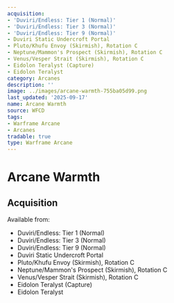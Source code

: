 ```yaml
---
acquisition:
- 'Duviri/Endless: Tier 1 (Normal)'
- 'Duviri/Endless: Tier 3 (Normal)'
- 'Duviri/Endless: Tier 9 (Normal)'
- Duviri Static Undercroft Portal
- Pluto/Khufu Envoy (Skirmish), Rotation C
- Neptune/Mammon's Prospect (Skirmish), Rotation C
- Venus/Vesper Strait (Skirmish), Rotation C
- Eidolon Teralyst (Capture)
- Eidolon Teralyst
category: Arcanes
description: ''
image: ../images/arcane-warmth-755ba05d99.png
last_updated: '2025-09-17'
name: Arcane Warmth
source: WFCD
tags:
- Warframe Arcane
- Arcanes
tradable: true
type: Warframe Arcane
---
```


# Arcane Warmth

## Acquisition

Available from:
- Duviri/Endless: Tier 1 (Normal)
- Duviri/Endless: Tier 3 (Normal)
- Duviri/Endless: Tier 9 (Normal)
- Duviri Static Undercroft Portal
- Pluto/Khufu Envoy (Skirmish), Rotation C
- Neptune/Mammon's Prospect (Skirmish), Rotation C
- Venus/Vesper Strait (Skirmish), Rotation C
- Eidolon Teralyst (Capture)
- Eidolon Teralyst

